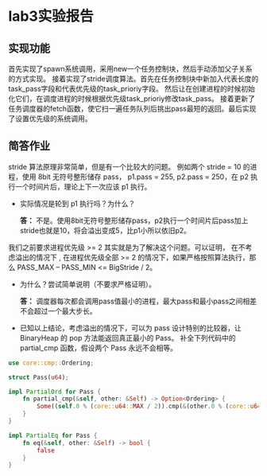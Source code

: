 # lab3实验报告
## 实现功能

首先实现了spawn系统调用，采用new一个任务控制块，然后手动添加父子关系的方式实现。
接着实现了stride调度算法。首先在任务控制块中新加入代表长度的task_pass字段和代表优先级的task_prioriy字段。
然后让在创建进程的时候初始化它们，在调度进程的时候根据优先级task_prioriy修改task_pass。
接着更新了任务调度器的fetch函数，使它扫一遍任务队列后挑出pass最短的返回。最后实现了设置优先级的系统调用。

## 简答作业
stride 算法原理非常简单，但是有一个比较大的问题。
例如两个 stride = 10 的进程，使用 8bit 无符号整形储存 pass， 
p1.pass = 255, p2.pass = 250，在 p2 执行一个时间片后，理论上下一次应该 p1 执行。

* 实际情况是轮到 p1 执行吗？为什么？

    __答：__ 不是。使用8bit无符号整形储存pass，p2执行一个时间片后pass加上stride也就是10，将会溢出变成5，比p1小所以依旧p2。

我们之前要求进程优先级 >= 2 其实就是为了解决这个问题。可以证明， 在不考虑溢出的情况下 , 
在进程优先级全部 >= 2 的情况下，如果严格按照算法执行，那么 PASS_MAX – PASS_MIN <= BigStride / 2。

* 为什么？尝试简单说明（不要求严格证明）。

    __答：__ 调度器每次都会调用pass值最小的进程，最大pass和最小pass之间相差不会超过一个最大步长。

* 已知以上结论，考虑溢出的情况下，可以为 pass 设计特别的比较器，让 BinaryHeap<Pass> 的 pop 方法能返回真正最小的 Pass。
补全下列代码中的 partial_cmp 函数，假设两个 Pass 永远不会相等。

```rust
use core::cmp::Ordering;

struct Pass(u64);

impl PartialOrd for Pass {
    fn partial_cmp(&self, other: &Self) -> Option<Ordering> {
        Some((self.0 % (core::u64::MAX / 2)).cmp(&(other.0 % (core::u64::MAX / 2))))
    }
}

impl PartialEq for Pass {
    fn eq(&self, other: &Self) -> bool {
        false
    }
}
```
